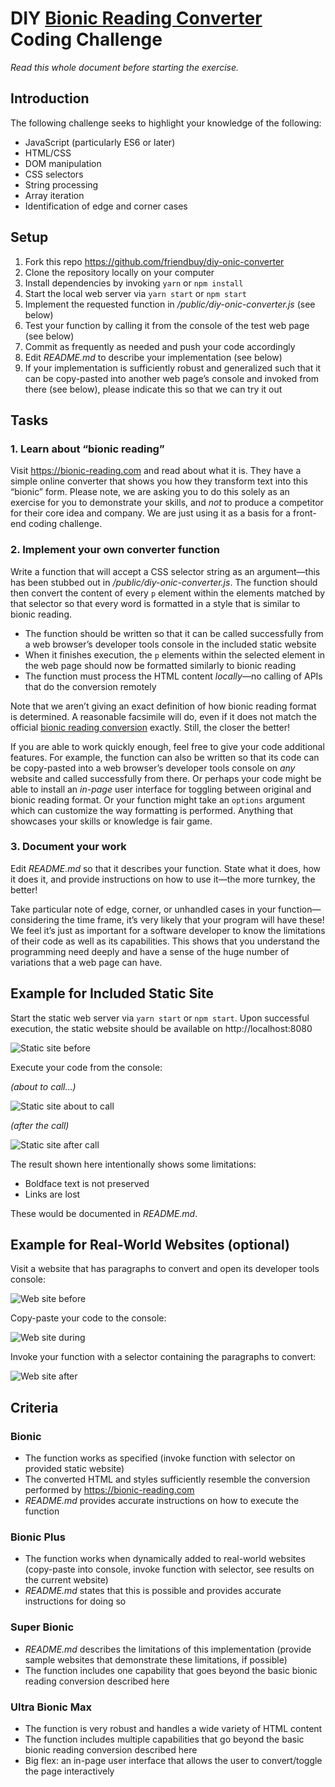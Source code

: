 # DIY [Bionic Reading Converter](https://bionic-reading.com) Coding Challenge

_Read this whole document before starting the exercise._

## Introduction
The following challenge seeks to highlight your knowledge of the following:
* JavaScript (particularly ES6 or later)
* HTML/CSS
* DOM manipulation
* CSS selectors
* String processing
* Array iteration
* Identification of edge and corner cases

## Setup
1. Fork this repo https://github.com/friendbuy/diy-onic-converter
2. Clone the repository locally on your computer
3. Install dependencies by invoking `yarn` or `npm install`
4. Start the local web server via `yarn start` or `npm start`
5. Implement the requested function in _/public/diy-onic-converter.js_ (see below)
6. Test your function by calling it from the console of the test web page (see below)
7. Commit as frequently as needed and push your code accordingly
8. Edit _README.md_ to describe your implementation (see below)
9. If your implementation is sufficiently robust and generalized such that it can be copy-pasted into another web page’s console and invoked from there (see below), please indicate this so that we can try it out

## Tasks

### 1. Learn about “bionic reading”
Visit https://bionic-reading.com and read about what it is. They have a simple online converter that shows you how they transform text into this “bionic” form. Please note, we are asking you to do this solely as an exercise for you to demonstrate your skills, and _not_ to produce a competitor for their core idea and company. We are just using it as a basis for a front-end coding challenge.

### 2. Implement your own converter function
Write a function that will accept a CSS selector string as an argument—this has been stubbed out in _/public/diy-onic-converter.js_. The function should then convert the content of every `p` element within the elements matched by that selector so that every word is formatted in a style that is similar to bionic reading.

* The function should be written so that it can be called successfully from a web browser’s developer tools console in the included static website
* When it finishes execution, the `p` elements within the selected element in the web page should now be formatted similarly to bionic reading
* The function must process the HTML content _locally_—no calling of APIs that do the conversion remotely

Note that we aren’t giving an exact definition of how bionic reading format is determined. A reasonable facsimile will do, even if it does not match the official [bionic reading conversion](https://api.bionic-reading.com/convert/) exactly. Still, the closer the better!

If you are able to work quickly enough, feel free to give your code additional features. For example, the function can also be written so that its code can be copy-pasted into a web browser’s developer tools console on _any_ website and called successfully from there. Or perhaps your code might be able to install an _in-page_ user interface for toggling between original and bionic reading format. Or your function might take an `options` argument which can customize the way formatting is performed. Anything that showcases your skills or knowledge is fair game.

### 3. Document your work
Edit _README.md_ so that it describes your function. State what it does, how it does it, and provide instructions on how to use it—the more turnkey, the better!

Take particular note of edge, corner, or unhandled cases in your function—considering the time frame, it’s very likely that your program will have these! We feel it’s just as important for a software developer to know the limitations of their code as well as its capabilities. This shows that you understand the programming need deeply and have a sense of the huge number of variations that a web page can have.

## Example for Included Static Site
Start the static web server via `yarn start` or `npm start`. Upon successful execution, the static website should be available on http://localhost:8080

![Static site before](./images/before-static.png)

Execute your code from the console:

_(about to call…)_

![Static site about to call](./images/during-static.png)

_(after the call)_

![Static site after call](./images/after-static.png)

The result shown here intentionally shows some limitations:
* Boldface text is not preserved
* Links are lost

These would be documented in _README.md_.

## Example for Real-World Websites (optional)
Visit a website that has paragraphs to convert and open its developer tools console:

![Web site before](./images/before.png)

Copy-paste your code to the console:

![Web site during](./images/during.png)

Invoke your function with a selector containing the paragraphs to convert:

![Web site after](./images/after.png)

## Criteria

### Bionic
* The function works as specified (invoke function with selector on provided static website)
* The converted HTML and styles sufficiently resemble the conversion performed by https://bionic-reading.com
* _README.md_ provides accurate instructions on how to execute the function

### Bionic Plus
* The function works when dynamically added to real-world websites (copy-paste into console, invoke function with selector, see results on the current website)
* _README.md_ states that this is possible and provides accurate instructions for doing so

### Super Bionic
* _README.md_ describes the limitations of this implementation (provide sample websites that demonstrate these limitations, if possible)
* The function includes one capability that goes beyond the basic bionic reading conversion described here

### Ultra Bionic Max
* The function is very robust and handles a wide variety of HTML content
* The function includes multiple capabilities that go beyond the basic bionic reading conversion described here
* Big flex: an in-page user interface that allows the user to convert/toggle the page interactively

